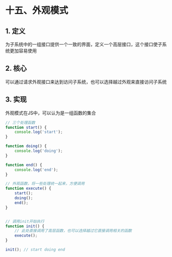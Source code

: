 # 十五、外观模式

## 1. 定义

为子系统中的一组接口提供一个一致的界面，定义一个高层接口，这个接口使子系统更加容易使用

## 2. 核心

可以通过请求外观接口来达到访问子系统，也可以选择越过外观来直接访问子系统

## 3. 实现

外观模式在JS中，可以认为是一组函数的集合

```javascript
// 三个处理函数
function start() {
    console.log('start');
}

function doing() {
    console.log('doing');
}

function end() {
    console.log('end');
}

// 外观函数，将一些处理统一起来，方便调用
function execute() {
    start();
    doing();
    end();
}


// 调用init开始执行
function init() {
    // 此处直接调用了高层函数，也可以选择越过它直接调用相关的函数
    execute();
}

init(); // start doing end
```
